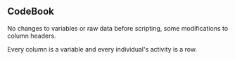 ## CodeBook

No changes to variables or raw data before scripting, some modifications to column headers.

Every column is a variable and every individual's activity is a row.
